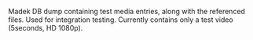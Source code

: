 Madek DB dump containing test media entries, along with the referenced files.
Used for integration testing.
Currently contains only a test video (5seconds, HD 1080p).
